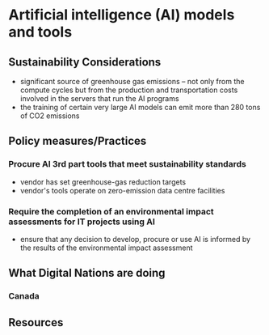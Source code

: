 # Artificial intelligence (AI) models and tools
## Sustainability Considerations
- significant source of greenhouse gas emissions – not only from the compute cycles but from the production and transportation costs involved in the servers that run the AI programs
- the training of certain very large AI models can emit more than 280 tons of CO2 emissions

## Policy measures/Practices

### Procure AI 3rd part tools that meet sustainability standards
- vendor has set greenhouse-gas reduction targets
- vendor's tools operate on zero-emission data centre facilities

  

### Require the completion of an environmental impact assessments for IT projects using AI
- ensure that any decision to develop, procure or use AI is informed by the results of the environmental impact assessment



## What Digital Nations are doing
### Canada

## Resources




